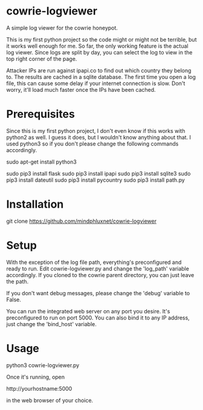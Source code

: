 # cowrie-logviewer

A simple log viewer for the cowrie honeypot.

This is my first python project so the code might or might not be terrible, but it works well 
enough for me. So far, the only working feature is the actual log viewer. Since logs are split
by day, you can select the log to view in the top right corner of the page.

Attacker IPs are run against ipapi.co to find out which country they belong to. The results
are cached in a sqlite database. The first time you open a log file, this can cause some
delay if your internet connection is slow. Don't worry, it'll load much faster once the IPs
have been cached.

# Prerequisites

Since this is my first python project, I don't even know if this works with python2 as well.
I guess it does, but I wouldn't know anything about that. I used python3 so if you don't please
change the following commands accordingly.

sudo apt-get install python3

sudo pip3 install flask
sudo pip3 install ipapi
sudo pip3 install sqlite3
sudo pip3 install dateutil
sudo pip3 install pycountry
sudo pip3 install path.py

# Installation

git clone https://github.com/mindphluxnet/cowrie-logviewer

# Setup

With the exception of the log file path, everything's preconfigured and ready to run.
Edit cowrie-logviewer.py and change the 'log_path' variable accordingly. If you cloned
to the cowrie parent directory, you can just leave the path.

If you don't want debug messages, please change the 'debug' variable to False.

You can run the integrated web server on any port you desire. It's preconfigured to run
on port 5000. You can also bind it to any IP address, just change the 'bind_host' variable.

# Usage

python3 cowrie-logviewer.py

Once it's running, open 

http://yourhostname:5000 

in the web browser of your choice.
